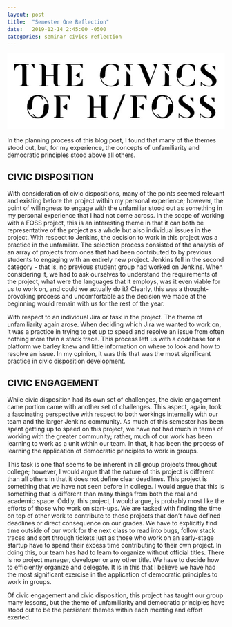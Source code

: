 ```yaml
---
layout: post
title:  "Semester One Reflection"
date:   2019-12-14 2:45:00 -0500
categories: seminar civics reflection
---
```


![Civics](/assets/HFOSS.jpg)

In the planning process of this blog post, I found that many of the themes stood out, but, for my experience, the concepts of unfamiliarity and democratic principles stood above all others.

## CIVIC DISPOSITION

With consideration of civic dispositions, many of the points seemed relevant and existing before the project within my personal experience; however, the point of willingness to engage with the unfamiliar stood out as something in my personal experience that I had not come across. In the scope of working with a FOSS project, this is an interesting theme in that it can both be representative of the project as a whole but also individual issues in the project. With respect to Jenkins, the decision to work in this project was a practice in the unfamiliar. The selection process consisted of the analysis of an array of projects from ones that had been contributed to by previous students to engaging with an entirely new project. Jenkins fell in the second category - that is, no previous student group had worked on Jenkins. When considering it, we had to ask ourselves to understand the requirements of the project, what were the languages that it employs, was it even viable for us to work on, and could we actually do it? Clearly, this was a thought-provoking process and uncomfortable as the decision we made at the beginning would remain with us for the rest of the year.

With respect to an individual Jira or task in the project. The theme of unfamiliarity again arose. When deciding which Jira we wanted to work on, it was a practice in trying to get up to speed and resolve an issue from often nothing more than a stack trace. This process left us with a codebase for a platform we barley knew and little information on where to look and how to resolve an issue. In my opinion, it was this that was the most significant practice in civic disposition development.

## CIVIC ENGAGEMENT

While civic disposition had its own set of challenges, the civic engagement came portion came with another set of challenges. This aspect, again, took a fascinating perspective with respect to both workings internally with our team and the larger Jenkins community. As much of this semester has been spent getting up to speed on this project, we have not had much in terms of working with the greater community; rather, much of our work has been learning to work as a unit within our team. In that, it has been the process of learning the application of democratic principles to work in groups.

This task is one that seems to be inherent in all group projects throughout college; however, I would argue that the nature of this project is different than all others in that it does not define clear deadlines. This project is something that we have not seen before in college. I would argue that this is something that is different than many things from both the real and academic space. Oddly, this project, I would argue, is probably most like the efforts of those who work on start-ups. We are tasked with finding the time on top of other work to contribute to these projects that don’t have defined deadlines or direct consequence on our grades. We have to explicitly find time outside of our work for the next class to read into bugs, follow stack traces and sort through tickets just as those who work on an early-stage startup have to spend their excess time contributing to their own project. In doing this, our team has had to learn to organize without official titles. There is no project manager, developer or any other title. We have to decide how to efficiently organize and delegate. It is in this that I believe we have had the most significant exercise in the application of democratic principles to work in groups.

Of civic engagement and civic disposition, this project has taught our group many lessons, but the theme of unfamiliarity and democratic principles have stood out to be the persistent themes within each meeting and effort exerted.  
